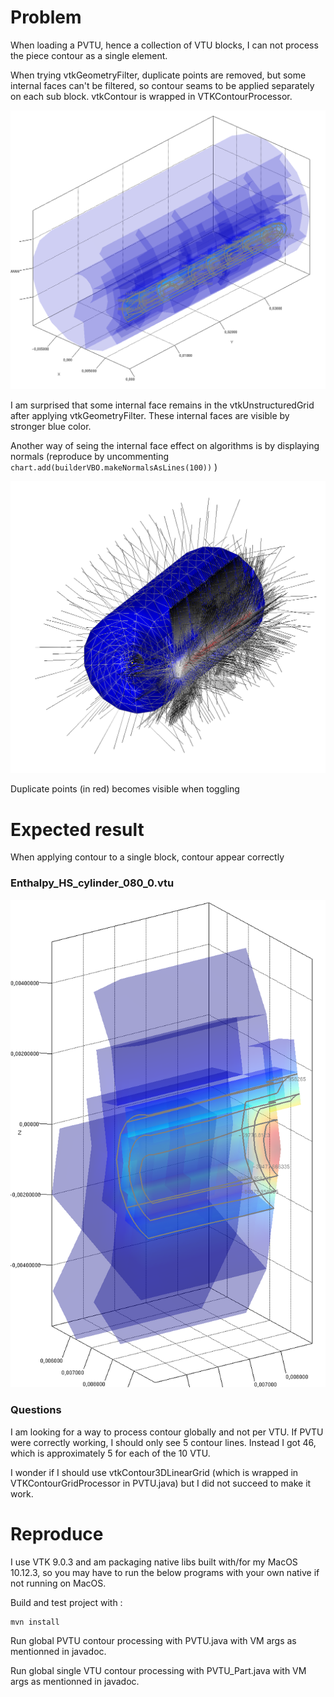 # Problem

When loading a PVTU, hence a collection of VTU blocks, I can not process the piece contour as a single element. 


When trying vtkGeometryFilter, duplicate points are removed, but some internal faces can't be filtered, so contour seams to be applied separately on each sub block. vtkContour is wrapped in VTKContourProcessor.

<img src="doc-files/deduplicate-points-but-contour-per-vtu.png"/>

I am surprised that some internal face remains in the vtkUnstructuredGrid after applying vtkGeometryFilter. These internal faces are visible by stronger blue color.

Another way of seing the internal face effect on algorithms is by displaying normals (reproduce by uncommenting ```chart.add(builderVBO.makeNormalsAsLines(100))``` )

<img src="doc-files/consequence-on-normals.png"/>

Duplicate points (in red) becomes visible when toggling 


# Expected result

When applying contour to a single block, contour appear correctly

### Enthalpy_HS_cylinder_080_0.vtu

<img src="doc-files/pvtu-part.png"/>

### Questions

I am looking for a way to process contour globally and not per VTU. If PVTU were correctly working, I should only see 5 contour lines. Instead I got 46, which is approximately 5 for each of the 10 VTU. 

I wonder if I should use vtkContour3DLinearGrid (which is wrapped in VTKContourGridProcessor in PVTU.java) but I did not succeed to make it work.


# Reproduce

I use VTK 9.0.3 and am packaging native libs built with/for my MacOS 10.12.3, so you may have to run the below programs with your own native if not running on MacOS.

Build and test project with :

```
mvn install
```

Run global PVTU contour processing with PVTU.java with VM args as mentionned in javadoc.

Run global single VTU contour processing with PVTU_Part.java with VM args as mentionned in javadoc.

